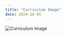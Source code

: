 ```yaml
---
title: "Curriculum Image"
date: 2024-10-05
---
```


<img src="/assets/media/Ai.png" alt="Curriculum Image" style="max-width: 100%; height: auto;">
